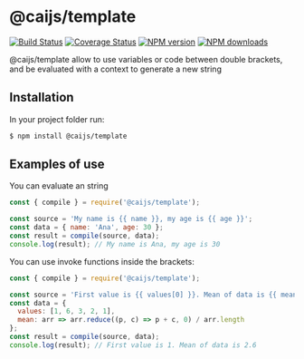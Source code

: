 # @caijs/template

[![Build Status](https://travis-ci.com/CAI-js/template.svg?branch=master)](https://travis-ci.com/CAI-js/template)
[![Coverage Status](https://coveralls.io/repos/github/CAI-js/template/badge.svg?branch=master)](https://coveralls.io/github/CAI-js/template?branch=master)
[![NPM version](https://img.shields.io/npm/v/@caijs/template.svg?style=flat)](https://www.npmjs.com/package/@caijs/template)
[![NPM downloads](https://img.shields.io/npm/dm/@caijs/template.svg?style=flat)](https://www.npmjs.com/package/@caijs/template)

@caijs/template allow to use variables or code between double brackets, and be evaluated with a context to generate a new string

## Installation

In your project folder run:

```bash
$ npm install @caijs/template
```

## Examples of use

You can evaluate an string

```javascript
const { compile } = require('@caijs/template');

const source = 'My name is {{ name }}, my age is {{ age }}';
const data = { name: 'Ana', age: 30 };
const result = compile(source, data);
console.log(result); // My name is Ana, my age is 30
```

You can use invoke functions inside the brackets:

```javascript
const { compile } = require('@caijs/template');

const source = 'First value is {{ values[0] }}. Mean of data is {{ mean(values) }}';
const data = { 
  values: [1, 6, 3, 2, 1],
  mean: arr => arr.reduce((p, c) => p + c, 0) / arr.length
};
const result = compile(source, data);
console.log(result); // First value is 1. Mean of data is 2.6
```
